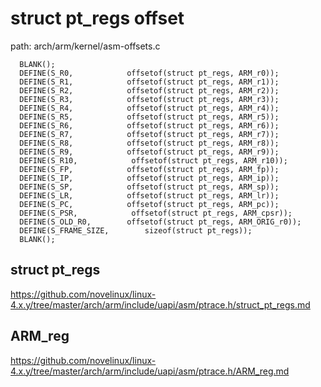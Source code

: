 struct pt_regs offset
========================================

path: arch/arm/kernel/asm-offsets.c
```
  BLANK();
  DEFINE(S_R0,            offsetof(struct pt_regs, ARM_r0));
  DEFINE(S_R1,            offsetof(struct pt_regs, ARM_r1));
  DEFINE(S_R2,            offsetof(struct pt_regs, ARM_r2));
  DEFINE(S_R3,            offsetof(struct pt_regs, ARM_r3));
  DEFINE(S_R4,            offsetof(struct pt_regs, ARM_r4));
  DEFINE(S_R5,            offsetof(struct pt_regs, ARM_r5));
  DEFINE(S_R6,            offsetof(struct pt_regs, ARM_r6));
  DEFINE(S_R7,            offsetof(struct pt_regs, ARM_r7));
  DEFINE(S_R8,            offsetof(struct pt_regs, ARM_r8));
  DEFINE(S_R9,            offsetof(struct pt_regs, ARM_r9));
  DEFINE(S_R10,            offsetof(struct pt_regs, ARM_r10));
  DEFINE(S_FP,            offsetof(struct pt_regs, ARM_fp));
  DEFINE(S_IP,            offsetof(struct pt_regs, ARM_ip));
  DEFINE(S_SP,            offsetof(struct pt_regs, ARM_sp));
  DEFINE(S_LR,            offsetof(struct pt_regs, ARM_lr));
  DEFINE(S_PC,            offsetof(struct pt_regs, ARM_pc));
  DEFINE(S_PSR,            offsetof(struct pt_regs, ARM_cpsr));
  DEFINE(S_OLD_R0,        offsetof(struct pt_regs, ARM_ORIG_r0));
  DEFINE(S_FRAME_SIZE,        sizeof(struct pt_regs));
  BLANK();
```

struct pt_regs
----------------------------------------

https://github.com/novelinux/linux-4.x.y/tree/master/arch/arm/include/uapi/asm/ptrace.h/struct_pt_regs.md

ARM_reg
----------------------------------------

https://github.com/novelinux/linux-4.x.y/tree/master/arch/arm/include/uapi/asm/ptrace.h/ARM_reg.md

